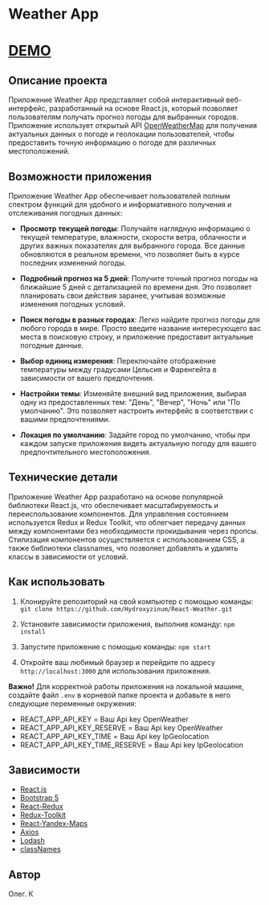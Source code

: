 # Weather App
# [DEMO](https://hydroxyzinum.github.io/Build-Weather/)

## Описание проекта

Приложение Weather App представляет собой интерактивный веб-интерфейс, разработанный на основе React.js, который позволяет пользователям получать прогноз погоды для выбранных городов. Приложение использует открытый API [OpenWeatherMap](https://openweathermap.org/) для получения актуальных данных о погоде и геолокации пользователей, чтобы предоставить точную информацию о погоде для различных местоположений.

## Возможности приложения

Приложение Weather App обеспечивает пользователей полным спектром функций для удобного и информативного получения и отслеживания погодных данных:

- **Просмотр текущей погоды**: Получайте наглядную информацию о текущей температуре, влажности, скорости ветра, облачности и других важных показателях для выбранного города. Все данные обновляются в реальном времени, что позволяет быть в курсе последних изменений погоды.

- **Подробный прогноз на 5 дней**: Получите точный прогноз погоды на ближайшие 5 дней с детализацией по времени дня. Это позволяет планировать свои действия заранее, учитывая возможные изменения погодных условий.

- **Поиск погоды в разных городах**: Легко найдите прогноз погоды для любого города в мире. Просто введите название интересующего вас места в поисковую строку, и приложение предоставит актуальные погодные данные.

- **Выбор единиц измерения**: Переключайте отображение температуры между градусами Цельсия и Фаренгейта в зависимости от вашего предпочтения.

- **Настройки темы**: Изменяйте внешний вид приложения, выбирая одну из предоставленных тем: "День", "Вечер", "Ночь" или "По умолчанию". Это позволяет настроить интерфейс в соответствии с вашими предпочтениями.

- **Локация по умолчанию**: Задайте город по умолчанию, чтобы при каждом запуске приложения видеть актуальную погоду для вашего предпочтительного местоположения.

## Технические детали

Приложение Weather App разработано на основе популярной библиотеки React.js, что обеспечивает масштабируемость и переиспользование компонентов. Для управления состоянием используется Redux и Redux Toolkit, что облегчает передачу данных между компонентами без необходимости прокидывания через пропсы. Стилизация компонентов осуществляется с использованием CSS, а также библиотеки classnames, что позволяет добавлять и удалять классы в зависимости от условий.

## Как использовать

1. Клонируйте репозиторий на свой компьютер с помощью команды: `git clone https://github.com/Hydroxyzinum/React-Weather.git`

2. Установите зависимости приложения, выполнив команду: `npm install`

3. Запустите приложение с помощью команды: `npm start`

4. Откройте ваш любимый браузер и перейдите по адресу `http://localhost:3000` для использования приложения.

**Важно!** Для корректной работы приложения на локальной машине, создайте файл `.env` в корневой папке проекта и добавьте в него следующие переменные окружения:

- REACT_APP_API_KEY = Ваш Api key OpenWeather
- REACT_APP_API_KEY_RESERVE = Ваш Api key OpenWeather
- REACT_APP_API_KEY_TIME = Ваш Api key IpGeolocation
- REACT_APP_API_KEY_TIME_RESERVE = Ваш Api key IpGeolocation

## Зависимости

- [React.js](https://reactjs.org/)
- [Bootstrap 5](https://getbootstrap.com/)
- [React-Redux](https://react-redux.js.org/)
- [Redux-Toolkit](https://redux-toolkit.js.org/)
- [React-Yandex-Maps](https://github.com/gribnoysup/react-yandex-maps)
- [Axios](https://axios-http.com/)
- [Lodash](https://lodash.com/)
- [classNames](https://github.com/JedWatson/classnames)

## Автор

Олег. К
